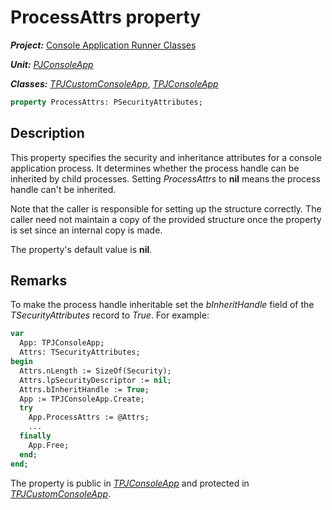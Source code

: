 # ProcessAttrs property

***Project:*** [Console Application Runner Classes](../API.md)

***Unit:*** [_PJConsoleApp_](./PJConsoleApp.md)

***Classes:*** [_TPJCustomConsoleApp_](./TPJCustomConsoleApp.md), [_TPJConsoleApp_](./TPJConsoleApp.md)

```pascal
property ProcessAttrs: PSecurityAttributes;
```

## Description

This property specifies the security and inheritance attributes for a console application process. It determines whether the process handle can be inherited by child processes. Setting _ProcessAttrs_ to **nil** means the process handle can't be inherited.

Note that the caller is responsible for setting up the structure correctly. The caller need not maintain a copy of the provided structure once the property is set since an internal copy is made.

The property's default value is **nil**.

## Remarks

To make the process handle inheritable set the _bInheritHandle_ field of the _TSecurityAttributes_ record to _True_. For example:

```pascal
var
  App: TPJConsoleApp;
  Attrs: TSecurityAttributes;
begin
  Attrs.nLength := SizeOf(Security);
  Attrs.lpSecurityDescriptor := nil;
  Attrs.bInheritHandle := True;
  App := TPJConsoleApp.Create;
  try
    App.ProcessAttrs := @Attrs;
    ...
  finally
    App.Free;
  end;
end;
```

The property is public in [_TPJConsoleApp_](./TPJConsoleApp.md) and protected in [_TPJCustomConsoleApp_](./TPJCustomConsoleApp.md).
